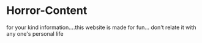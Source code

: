 # Horror-Content
for your kind information....this website is made for fun... don't relate it with any one's personal life
